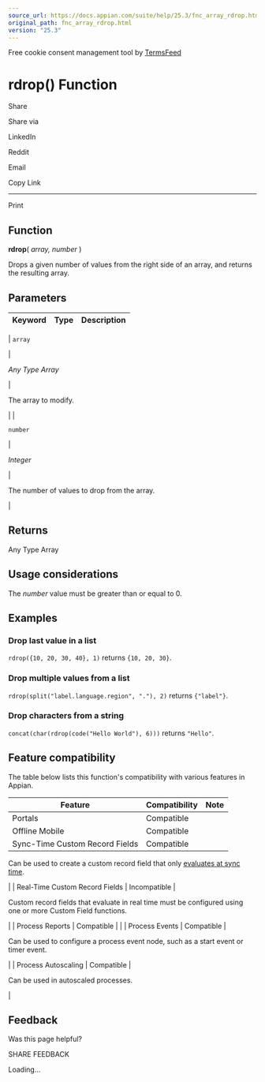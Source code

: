 ```yaml
---
source_url: https://docs.appian.com/suite/help/25.3/fnc_array_rdrop.html
original_path: fnc_array_rdrop.html
version: "25.3"
---
```


Free cookie consent management tool by [TermsFeed](https://www.termsfeed.com/)

# rdrop() Function

Share

Share via

LinkedIn

Reddit

Email

Copy Link

* * *

Print

## Function

**rdrop**( _array, number_ )

Drops a given number of values from the right side of an array, and returns the resulting array.

## Parameters

| Keyword | Type | Description |
| --- | --- | --- |
|
`array`

 |

_Any Type Array_

 |

The array to modify.

 |
|

`number`

 |

_Integer_

 |

The number of values to drop from the array.

 |

## Returns

Any Type Array

## Usage considerations

The _number_ value must be greater than or equal to 0.

## Examples

### Drop last value in a list

`rdrop({10, 20, 30, 40}, 1)` returns `{10, 20, 30}`.

### Drop multiple values from a list

`rdrop(split("label.language.region", "."), 2)` returns `{"label"}`.

### Drop characters from a string

`concat(char(rdrop(code("Hello World"), 6)))` returns `"Hello"`.

## Feature compatibility

The table below lists this function's compatibility with various features in Appian.

| Feature | Compatibility | Note |
| --- | --- | --- |
| Portals | Compatible |  |
| Offline Mobile | Compatible |  |
| Sync-Time Custom Record Fields | Compatible |
Can be used to create a custom record field that only [evaluates at sync time](custom-record-fields.html#prodlink-sync-time-evaluations).

 |
| Real-Time Custom Record Fields | Incompatible |

Custom record fields that evaluate in real time must be configured using one or more Custom Field functions.

 |
| Process Reports | Compatible |  |
| Process Events | Compatible |

Can be used to configure a process event node, such as a start event or timer event.

 |
| Process Autoscaling | Compatible |

Can be used in autoscaled processes.

 |

## Feedback

Was this page helpful?

SHARE FEEDBACK

Loading...
